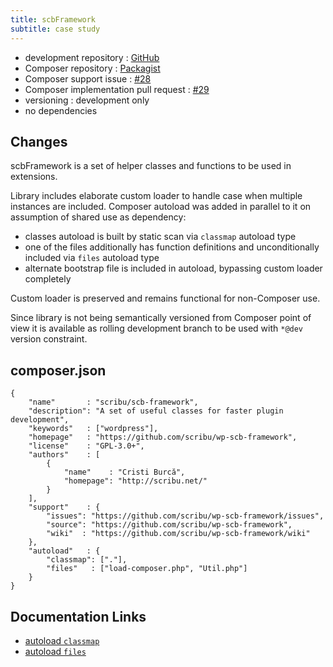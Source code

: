 ```yaml
---
title: scbFramework
subtitle: case study
---
```


 - development repository : [GitHub](https://github.com/scribu/wp-scb-framework)
 - Composer repository : [Packagist](https://packagist.org/packages/scribu/scb-framework)
 - Composer support issue : [#28](https://github.com/scribu/wp-scb-framework/issues/28)
 - Composer implementation pull request : [#29](https://github.com/scribu/wp-scb-framework/pull/29)
 - versioning : development only
 - no dependencies

## Changes

scbFramework is a set of helper classes and functions to be used in extensions.

Library includes elaborate custom loader to handle case when multiple instances are included. Composer autoload was added in parallel to it on assumption of shared use as dependency:

 - classes autoload is built by static scan via `classmap` autoload type
 - one of the files additionally has function definitions and unconditionally included via `files` autoload type
 - alternate bootstrap file is included in autoload, bypassing custom loader completely

Custom loader is preserved and remains functional for non-Composer use.

Since library is not being semantically versioned from Composer point of view it is available as rolling development branch to be used with `*@dev` version constraint.

## composer.json

	{
		"name"       : "scribu/scb-framework",
		"description": "A set of useful classes for faster plugin development",
		"keywords"   : ["wordpress"],
		"homepage"   : "https://github.com/scribu/wp-scb-framework",
		"license"    : "GPL-3.0+",
		"authors"    : [
			{
				"name"    : "Cristi Burcă",
				"homepage": "http://scribu.net/"
			}
		],
		"support"    : {
			"issues": "https://github.com/scribu/wp-scb-framework/issues",
			"source": "https://github.com/scribu/wp-scb-framework",
			"wiki"  : "https://github.com/scribu/wp-scb-framework/wiki"
		},
		"autoload"   : {
			"classmap": ["."],
			"files"   : ["load-composer.php", "Util.php"]
		}
	}

## Documentation Links

 - [autoload `classmap`](http://getcomposer.org/doc/04-schema.md#classmap)
 - [autoload `files`](http://getcomposer.org/doc/04-schema.md#files)